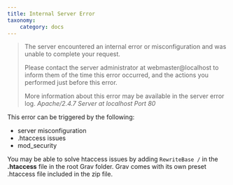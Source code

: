 ```yaml
---
title: Internal Server Error
taxonomy:
    category: docs
---
```


> The server encountered an internal error or misconfiguration and was unable to complete your request.
>
> Please contact the server administrator at webmaster@localhost to inform them of the time this error occurred, and the actions you performed just before this error.
>
> More information about this error may be available in the server error log.
> <cite>Apache/2.4.7 Server at localhost Port 80</cite>

This error can be triggered by the following:

- server misconfiguration
- .htaccess issues
- mod_security

You may be able to solve htaccess issues by adding `RewriteBase /` in the **.htaccess** file in the root Grav folder. Grav comes with its own preset .htaccess file included in the zip file.
